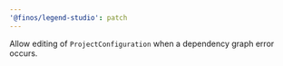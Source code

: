 ```yaml
---
'@finos/legend-studio': patch
---
```


Allow editing of `ProjectConfiguration` when a dependency graph error occurs.